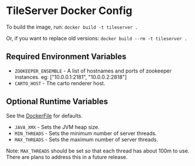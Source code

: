 # TileServer Docker Config #
To build the image, run:
    `docker build -t tileserver .`

Or, if you want to replace old versions:
    `docker build --rm -t tileserver .`

## Required Environment Variables ##
* `ZOOKEEPER_ENSEMBLE` - A list of hostnames and ports of zookeeper instances. eg: ["10.0.0.1:2181", "10.0.0.2:2818"]
* `CARTO_HOST` - The carto renderer host.

## Optional Runtime Variables ##
See the [DockerFile](Dockerfile) for defaults.

* `JAVA_XMX`                - Sets the JVM heap size.
* `MIN_THREADS`             - Sets the minimum number of server threads.
* `MAX_THREADS`             - Sets the maximum number of server threads.

Note: `MAX_THREADS` should be set so that each thread has about 100m
to use.  There are plans to address this in a future release.
